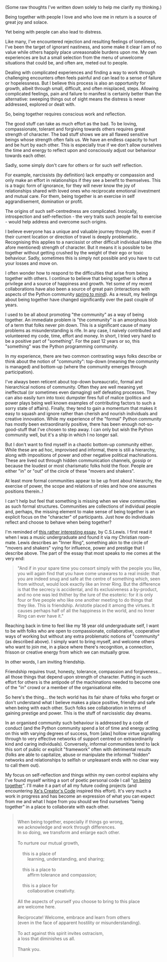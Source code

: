 <!--
.. title: On Being Together
.. slug: on-being-together
.. date: 2020-08-21 17:45:00 UTC+01:00
.. tags: 
.. category: 
.. link: 
.. description: 
.. type: text
.. author: Nicholas H.Tollervey
-->

(Some raw thoughts I've written down solely to help me clarify my thinking.)

Being together with people I love and who love me in return is a source of
great joy and solace.

Yet being with people can also lead to distress.

Like many, I've encountered rejection and resulting feelings of loneliness,
I've been the target of ignorant nastiness, and some make it clear I am of no
value while others happily place unreasonable burdens upon me. My own
experiences are but a small selection from the menu of unwelcome situations
that could be, and often are, meted out to people.

Dealing with complicated experiences and finding a way to work through
challenging encounters often feels painful and can lead to a sense of failure
or hopelessness. But I believe this process is also an opportunity for growth,
albeit through small, difficult, and often misplaced, steps. Allowing
complicated feelings, pain and failure to manifest is certainly better than the
alternative: sweeping things out of sight means the distress is never
addressed, explored or dealt with.

So, being together requires conscious work and reflection.

The good stuff can take as much effort as the bad. To be loving, compassionate,
tolerant and forgiving towards others requires great strength of character. The
bad stuff shows we are all flawed sensitive beings whose strength often fails
us. We have an endless capacity to hurt and be hurt by each other. This is
especially true if we don't allow ourselves the time and energy to reflect upon
and consciously adjust our behaviour towards each other.

Sadly, some simply don't care for others or for such self reflection.

For example, narcissists (by definition) lack empathy or compassion and only
make an effort in relationships if they see a benefit to themselves. This is a
tragic form of ignorance, for they will never know the joy of relationships
shared with loved ones who reciprocate emotional investment and mutual care.
For them, being together is an exercise in self aggrandisement, domination or
profit.

The origins of such self-centredness are complicated. Ironically, introspection
and self-reflection - the very traits such people fail to exercise - would help
address and overcome such origins.

I believe everyone has a unique and valuable journey through life, even if
their current location or direction of travel is deeply problematic.
Recognising this applies to a narcissist or other difficult individual takes
(the afore mentioned) strength of character. But it means it is possible to be
together without getting crushed by the weight of their ego or toxic behaviour.
Sadly, sometimes this is simply not possible and you have to cut your losses
and move on.

I often wonder how to respond to the difficulties that arise from being
together with others. I continue to believe that being together is often a
privilege and a source of happiness and growth. Yet some of my recent
collaborations have also been a source of great pain (interactions with aspects
of the Python community
[spring to mind](https://ntoll.org/article/compassion/)). As a result, my
feelings about being together have changed significantly over the past
couple of years. 

I used to be all about promoting "the community" as a way of being together.
An immediate problem is "the community" is an amorphous blob of a term that
folks never pin down. This is a significant cause of many problems as
misunderstanding is rife. In any case, I naively contributed and volunteered my
code, time, effort and money. In short, I tried very hard to be a positive part
of "something". For the past 12 years or so, this "something" was the Python
programming community.

In my experience, there are two common contrasting ways folks describe or
think about the notion of "community": top-down (meaning the community is
managed) and bottom-up (where the community emerges through participation). 

I've always been reticent about top-down bureaucratic, formal and
hierarchical notions of community. Often they are well meaning yet ineffectual
(or sometimes even damaging) self defeating processes. They can also easily
turn into toxic dumpster fires full of malice (politics and power plays being
well known examples of contributing factors to such a sorry state of affairs).
Finally, they tend to gain a momentum that makes it easy to squash and ignore
rather than cherish and nourish individuals and creative innovation. While
my experience of the "formal" Python community has mostly been extraordinarily
positive, there has been enough not-so-good-stuff that I've chosen to step
away. I can only but wish the Python community well, but it's a ship in which I
no longer sail.

But I don't want to find myself in a chaotic bottom-up community either.
While these are ad hoc, improvised and informal, there is still a hierarchy,
along with impositions of power and other negative political machinations.
These are lived out through hidden communication channels, gossip or because
the loudest or most charismatic folks hold the floor. People are either "in"
or "out" of the circle of these "movers and shakers".

At least more formal communities appear to be up front about hierarchy, the
exercise of power, the scope and relations of roles and how one assumes
positions therein..!

I can't help but feel that something is missing when we view communities as
such formal structures. Communities are collections of individual people and,
perhaps, the missing element to make sense of being together is an explicit
focus on the "character" of participants. Just how do individuals reflect and
choose to behave when being together?

I'm reminded of [this rather interesting essay](https://www.lewissociety.org/innerring/),
by C.S.Lewis. I first read it when I was a music undergraduate and found it via
my Christian room-mate. Lewis describes an "Inner Ring", something akin to the
circle of "movers and shakers" vying for influence, power and prestige that I
describe above. The part of the essay that most speaks to me comes at the very
end:

> "And if in your spare time you consort simply with the people you like, you
> will again find that you have come unawares to a real inside: that you are
> indeed snug and safe at the centre of something which, seen from without,
> would look exactly like an Inner Ring. But the difference is that the secrecy
> is accidental, and its exclusiveness a by-product, and no one was led thither
> by the lure of the esoteric: for it is only four or five people who like one
> another meeting to do things that they like. This is friendship. Aristotle
> placed it among the virtues. It causes perhaps half of all the happiness in
> the world, and no Inner Ring can ever have it."

Reaching back in time to feel like my 18 year old undergraduate self, I want to
be with folks who are open to compassionate, collaborative, cooperative
ways of working but without any extra problematic notions of "community" (as
described above). I simply want to bring myself, and welcome others who want to
join me, in a place where there's recognition, a connection, frisson or
creative energy from which we can mutually grow.

In other words, I am inviting friendship.

Friendship requires trust, honesty, tolerance, compassion and forgiveness...
all those things that depend upon strength of character. Putting in such effort
for others is the antipode of the machinations needed to become one of the "in"
crowd or a member of the organisational elite.

So here's the thing... the tech world has its fair share of folks who forget or
don't understand what I believe makes a place positive, friendly and safe when
being with each other. Such folks see collaboration in terms of gaining
prestige and power. This is the stuff of narcissistic day dreams.

In an organised community such behaviour is addressed by a code of conduct (and
the Python community spend a lot of time and energy acting on this with varying
degrees of success, from [alas] hollow virtue signalling through to very
effective networks of support centred on extraordinarily kind and caring
individuals). Conversely, informal communities tend to lack this sort of
public or explicit "framework" often with detrimental results (folks are able
to capitalize, abuse or manipulate the informal "hidden" networks and
relationships to selfish or unpleasant ends with no clear way to call them
out).

My focus on self-reflection and things within my own control explains why I've
found myself writing a sort of poetic personal code I call
"[on being together](https://github.com/ntoll/being_together)".
I'll make it a part of all my future coding projects (and encountering
[Xe's Creator's Code](https://github.com/Xe/creators-code)
inspired this effort). It's very much a work in progress and has become an
expression of what you can expect from me and what I hope from you should we
find ourselves "being together" in a place to collaborate with each other.

<blockquote>
<br/>
When being together, especially if things go wrong,<br/>
we acknowledge and work through differences.<br/>
In so doing, we transform and enlarge each other.<br/>
<br/>
To nurture our mutual growth,<br/>
<br/>
&nbsp;&nbsp;&nbsp;&nbsp;this is a place of<br/>
&nbsp;&nbsp;&nbsp;&nbsp;&nbsp;&nbsp;&nbsp;&nbsp;learning, understanding, and sharing;<br/>
<br/>
&nbsp;&nbsp;&nbsp;&nbsp;this is a place to<br/>
&nbsp;&nbsp;&nbsp;&nbsp;&nbsp;&nbsp;&nbsp;&nbsp;affirm tolerance and compassion;<br/>
<br/>
&nbsp;&nbsp;&nbsp;&nbsp;this is a place for<br/>
&nbsp;&nbsp;&nbsp;&nbsp;&nbsp;&nbsp;&nbsp;&nbsp;collaborative creativity.<br/>
<br/>
All the aspects of yourself you choose to bring to this place<br/>
are welcome here.<br/>
<br/>
Reciprocate! Welcome, embrace and learn from others<br/>
(even in the face of apparent hostility or misunderstanding).<br/>
<br/>
To act against this spirit invites ostracism,<br/>
a loss that diminishes us all.<br/>
<br/>
Thank you.<br/><br/>
</blockquote>

